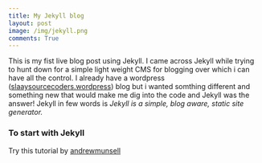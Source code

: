 ```yaml
---
title: My Jekyll blog
layout: post
image: /img/jekyll.png
comments: True
---
```


This is my fist live blog post using Jekyll. I came across Jekyll while trying to 
hunt down for a simple light weight CMS for blogging over which i can have all the control.
I already have a wordpress (<a href="https://slaaysourcecoders.wordpress.com">slaaysourcecoders.wordpress</a>)  blog but i wanted somthing different and something new that 
would make me dig into the code and Jekyll was the answer!
Jekyll in few words is <i>Jekyll is a simple, blog aware, static site generator.</i>

### To start with  Jekyll
Try this tutorial by <a href="http://learn.andrewmunsell.com/learn/jekyll-by-example/tutorial">andrewmunsell</a>


